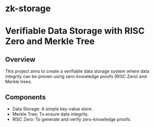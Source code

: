 # zk-storage

# Verifiable Data Storage with RISC Zero and Merkle Tree

## Overview

This project aims to create a verifiable data storage system where data integrity can be proven using zero-knowledge proofs (RISC Zero) and Merkle trees.

## Components

- Data Storage: A simple key-value store.
- Merkle Tree: To ensure data integrity.
- RISC Zero: To generate and verify zero-knowledge proofs.